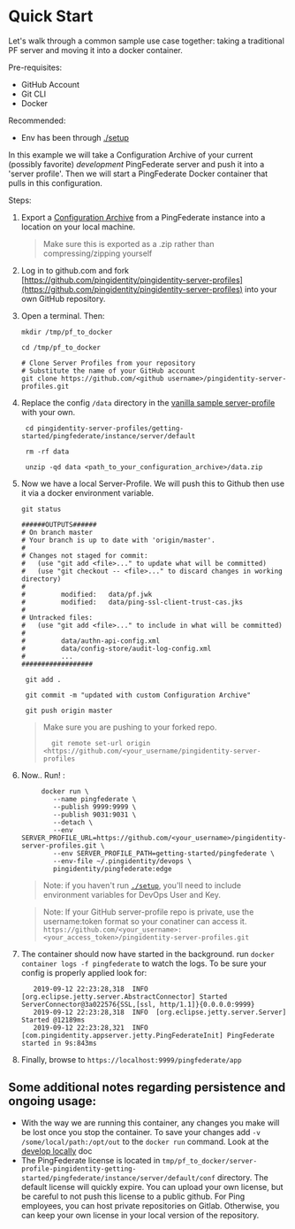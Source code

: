 # Quick Start

Let's walk through a common sample use case together: taking a traditional PF server and moving it into a docker container.

Pre-requisites:

* GitHub Account
* Git CLI
* Docker

Recommended: 
* Env has been through [./setup](https://pingidentity-devops.gitbook.io/devops/examples/quickstart#setup-you-environment-for-ping-identity-devops-projects)

In this example we will take a Configuration Archive of your current \(possibly favorite\) _development_ PingFederate server and push it into a 'server profile'. Then we will start a PingFederate Docker container that pulls in this configuration.

Steps:

1. Export a [Configuration Archive](https://support.pingidentity.com/s/document-item?bundleId=pingfederate-84&topicId=adminGuide%2Fpf_c_configurationArchive.html) from a PingFederate instance into a location on your local machine.

   > Make sure this is exported as a .zip rather than compressing/zipping yourself

2. Log in to github.com and fork [https://github.com/pingidentity/pingidentity-server-profiles](https://github.com/pingidentity/pingidentity-server-profiles) into your own GitHub repository.
3. Open a terminal. Then:

   ```shell
   mkdir /tmp/pf_to_docker

   cd /tmp/pf_to_docker

   # Clone Server Profiles from your repository
   # Substitute the name of your GitHub account
   git clone https://github.com/<github username>/pingidentity-server-profiles.git
   ```

4. Replace the config `/data` directory in the [vanilla sample server-profile](https://github.com/pingidentity/pingidentity-server-profiles/tree/master/getting-started) with your own. 

   ```text
    cd pingidentity-server-profiles/getting-started/pingfederate/instance/server/default

    rm -rf data

    unzip -qd data <path_to_your_configuration_archive>/data.zip
   ```

5. Now we have a local Server-Profile. We will push this to Github then use it via a docker environment variable. 

   ```text
   git status

   ######OUTPUTS######
   # On branch master
   # Your branch is up to date with 'origin/master'.
   # 
   # Changes not staged for commit:
   #   (use "git add <file>..." to update what will be committed)
   #   (use "git checkout -- <file>..." to discard changes in working directory)
   # 
   #         modified:   data/pf.jwk
   #         modified:   data/ping-ssl-client-trust-cas.jks
   # 
   # Untracked files:
   #   (use "git add <file>..." to include in what will be committed)
   # 
   #         data/authn-api-config.xml
   #         data/config-store/audit-log-config.xml
   #         ...
   ##################
   ```

   ```text
    git add .

    git commit -m "updated with custom Configuration Archive"

    git push origin master
   ```
    > Make sure you are pushing to your forked repo.
    >```
    >   git remote set-url origin <https://github.com/<your_username/pingidentity-server-profiles
    >```

6. Now.. Run! :

   ```text
        docker run \
           --name pingfederate \
           --publish 9999:9999 \
           --publish 9031:9031 \
           --detach \
           --env SERVER_PROFILE_URL=https://github.com/<your_username>/pingidentity-server-profiles.git \
           --env SERVER_PROFILE_PATH=getting-started/pingfederate \
           --env-file ~/.pingidentity/devops \
           pingidentity/pingfederate:edge
   ```
   > Note: if you haven't run [`./setup`](https://pingidentity-devops.gitbook.io/devops/examples/quickstart#setup-you-environment-for-ping-identity-devops-projects), you'll need to include environment variables for DevOps User and Key.

   > Note: If your GitHub server-profile repo is private, use the username:token format so your conatiner can access it.
   > `https://github.com/<your_username>:<your_access_token>/pingidentity-server-profiles.git`
   >

7. The container should now have started in the background. run `docker container logs -f pingfederate` to watch the logs. To be sure your config is properly applied look for:

   ```text
      2019-09-12 22:23:28,318  INFO  [org.eclipse.jetty.server.AbstractConnector] Started ServerConnector@3a022576{SSL,[ssl, http/1.1]}{0.0.0.0:9999}
      2019-09-12 22:23:28,318  INFO  [org.eclipse.jetty.server.Server] Started @12189ms
      2019-09-12 22:23:28,321  INFO  [com.pingidentity.appserver.jetty.PingFederateInit] PingFederate started in 9s:843ms
   ```

8. Finally, browse to `https://localhost:9999/pingfederate/app`

## Some additional notes regarding persistence and ongoing usage:

* With the way we are running this container, any changes you make will be lost once you stop the container. To save your changes add `-v /some/local/path:/opt/out` to the `docker run` command. Look at the [develop locally](./local-workspace.md) doc
* The PingFederate license is located in `tmp/pf_to_docker/server-profile-pingidentity-getting-started/pingfederate/instance/server/default/conf` directory. The default license will quickly expire. You can upload your own license, but be careful to not push this license to a public github. For Ping employees, you can host private repositories on Gitlab. Otherwise, you can keep your own license in your local version of the repository.


